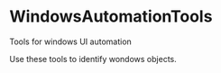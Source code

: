 # WindowsAutomationTools
Tools for windows UI automation

Use these tools to identify wondows objects.
